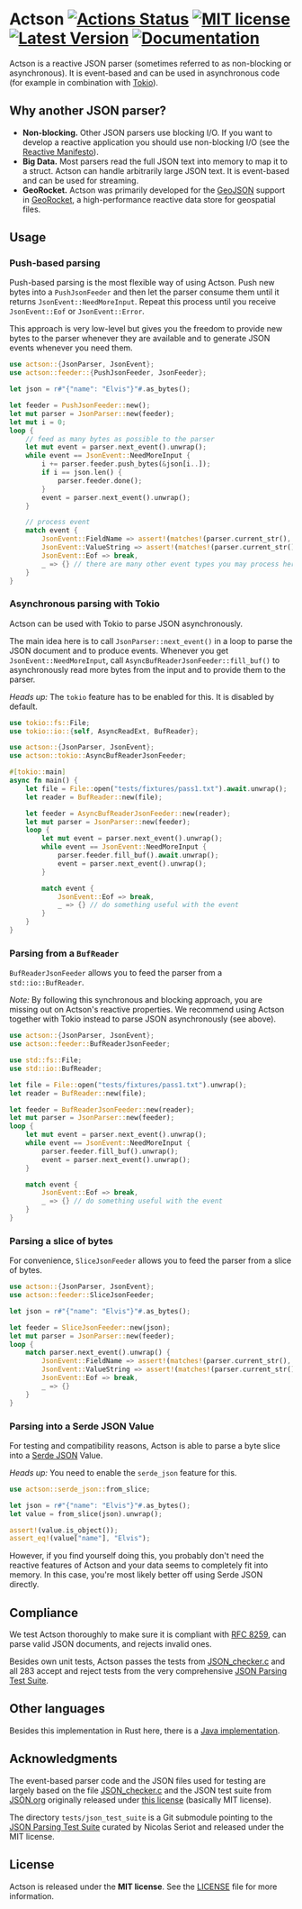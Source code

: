 # Actson [![Actions Status](https://github.com/michel-kraemer/actson-rs/workflows/Rust/badge.svg)](https://github.com/michel-kraemer/actson-rs/actions) [![MIT license](https://img.shields.io/badge/license-MIT-blue.svg)](LICENSE) [![Latest Version](https://img.shields.io/crates/v/actson.svg)](https://crates.io/crates/actson) [![Documentation](https://img.shields.io/docsrs/actson/latest)](https://docs.rs/actson/latest/actson/)

Actson is a reactive JSON parser (sometimes referred to as non-blocking or
asynchronous). It is event-based and can be used in asynchronous code (for
example in combination with [Tokio](https://tokio.rs/)).

## Why another JSON parser?

* **Non-blocking.** Other JSON parsers use blocking I/O. If you want to develop
  a reactive application you should use non-blocking I/O (see the
  [Reactive Manifesto](http://www.reactivemanifesto.org/)).
* **Big Data.** Most parsers read the full JSON text into memory to map it to
  a struct. Actson can handle arbitrarily large JSON text. It is event-based
  and can be used for streaming.
* **GeoRocket.** Actson was primarily developed for the [GeoJSON](http://geojson.org/)
  support in [GeoRocket](http://georocket.io), a high-performance reactive data
  store for geospatial files.

## Usage

### Push-based parsing

Push-based parsing is the most flexible way of using Actson. Push new bytes
into a `PushJsonFeeder` and then let the parser consume them until it returns
`JsonEvent::NeedMoreInput`. Repeat this process until you receive
`JsonEvent::Eof` or `JsonEvent::Error`.

This approach is very low-level but gives you the freedom to provide new bytes
to the parser whenever they are available and to generate JSON events whenever
you need them.

```rust
use actson::{JsonParser, JsonEvent};
use actson::feeder::{PushJsonFeeder, JsonFeeder};

let json = r#"{"name": "Elvis"}"#.as_bytes();

let feeder = PushJsonFeeder::new();
let mut parser = JsonParser::new(feeder);
let mut i = 0;
loop {
    // feed as many bytes as possible to the parser
    let mut event = parser.next_event().unwrap();
    while event == JsonEvent::NeedMoreInput {
        i += parser.feeder.push_bytes(&json[i..]);
        if i == json.len() {
            parser.feeder.done();
        }
        event = parser.next_event().unwrap();
    }

    // process event
    match event {
        JsonEvent::FieldName => assert!(matches!(parser.current_str(), Ok("name"))),
        JsonEvent::ValueString => assert!(matches!(parser.current_str(), Ok("Elvis"))),
        JsonEvent::Eof => break,
        _ => {} // there are many other event types you may process here
    }
}
```

### Asynchronous parsing with Tokio

Actson can be used with Tokio to parse JSON asynchronously.

The main idea here is to call `JsonParser::next_event()` in a loop to
parse the JSON document and to produce events. Whenever you get
`JsonEvent::NeedMoreInput`, call `AsyncBufReaderJsonFeeder::fill_buf()`
to asynchronously read more bytes from the input and to provide them to
the parser.

*Heads up:* The `tokio` feature has to be enabled for this. It is disabled
by default.

```rust
use tokio::fs::File;
use tokio::io::{self, AsyncReadExt, BufReader};

use actson::{JsonParser, JsonEvent};
use actson::tokio::AsyncBufReaderJsonFeeder;

#[tokio::main]
async fn main() {
    let file = File::open("tests/fixtures/pass1.txt").await.unwrap();
    let reader = BufReader::new(file);

    let feeder = AsyncBufReaderJsonFeeder::new(reader);
    let mut parser = JsonParser::new(feeder);
    loop {
        let mut event = parser.next_event().unwrap();
        while event == JsonEvent::NeedMoreInput {
            parser.feeder.fill_buf().await.unwrap();
            event = parser.next_event().unwrap();
        }

        match event {
            JsonEvent::Eof => break,
            _ => {} // do something useful with the event
        }
    }
}
```

### Parsing from a `BufReader`

`BufReaderJsonFeeder` allows you to feed the parser from a `std::io::BufReader`.

*Note:* By following this synchronous and blocking approach, you are missing
out on Actson's reactive properties. We recommend using Actson together
with Tokio instead to parse JSON asynchronously (see above).

```rust
use actson::{JsonParser, JsonEvent};
use actson::feeder::BufReaderJsonFeeder;

use std::fs::File;
use std::io::BufReader;

let file = File::open("tests/fixtures/pass1.txt").unwrap();
let reader = BufReader::new(file);

let feeder = BufReaderJsonFeeder::new(reader);
let mut parser = JsonParser::new(feeder);
loop {
    let mut event = parser.next_event().unwrap();
    while event == JsonEvent::NeedMoreInput {
        parser.feeder.fill_buf().unwrap();
        event = parser.next_event().unwrap();
    }

    match event {
        JsonEvent::Eof => break,
        _ => {} // do something useful with the event
    }
}
```

### Parsing a slice of bytes

For convenience, `SliceJsonFeeder` allows you to feed the parser from a slice
of bytes.

```rust
use actson::{JsonParser, JsonEvent};
use actson::feeder::SliceJsonFeeder;

let json = r#"{"name": "Elvis"}"#.as_bytes();

let feeder = SliceJsonFeeder::new(json);
let mut parser = JsonParser::new(feeder);
loop {
    match parser.next_event().unwrap() {
        JsonEvent::FieldName => assert!(matches!(parser.current_str(), Ok("name"))),
        JsonEvent::ValueString => assert!(matches!(parser.current_str(), Ok("Elvis"))),
        JsonEvent::Eof => break,
        _ => {}
    }
}
```

### Parsing into a Serde JSON Value

For testing and compatibility reasons, Actson is able to parse a byte slice
into a [Serde JSON](https://github.com/serde-rs/json) Value.

*Heads up:* You need to enable the `serde_json` feature for this.

```rust
use actson::serde_json::from_slice;

let json = r#"{"name": "Elvis"}"#.as_bytes();
let value = from_slice(json).unwrap();

assert!(value.is_object());
assert_eq!(value["name"], "Elvis");
```

However, if you find yourself doing this, you probably don't need the reactive
features of Actson and your data seems to completely fit into memory. In this
case, you're most likely better off using Serde JSON directly.

## Compliance

We test Actson thoroughly to make sure it is compliant with [RFC 8259](https://datatracker.ietf.org/doc/html/rfc8259),
can parse valid JSON documents, and rejects invalid ones.

Besides own unit tests, Actson passes the tests from
[JSON_checker.c](http://www.json.org/JSON_checker/) and all 283 accept and
reject tests from the very comprehensive
[JSON Parsing Test Suite](https://github.com/nst/JSONTestSuite/).

## Other languages

Besides this implementation in Rust here, there is a
[Java implementation](https://github.com/michel-kraemer/actson).

## Acknowledgments

The event-based parser code and the JSON files used for testing are largely
based on the file [JSON_checker.c](http://www.json.org/JSON_checker/) and
the JSON test suite from [JSON.org](http://www.json.org/) originally released
under [this license](LICENSE_JSON_checker) (basically MIT license).

The directory `tests/json_test_suite` is a Git submodule pointing to the
[JSON Parsing Test Suite](https://github.com/nst/JSONTestSuite/) curated by
Nicolas Seriot and released under the MIT license.

## License

Actson is released under the **MIT license**. See the
[LICENSE](LICENSE) file for more information.
